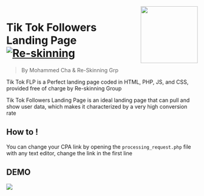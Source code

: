 <img width="150px" src="https://avatars.githubusercontent.com/u/40530012?v=4" align="right" />

# Tik Tok Followers Landing Page [![Re-skinning](https://cdn.rawgit.com/sindresorhus/awesome/d7305f38d29fed78fa85652e3a63e154dd8e8829/media/badge.svg)](https://re-skinning.com)
> By Mohammed Cha & Re-Skinning Grp


Tik Tok FLP is a Perfect landing page coded in HTML, PHP, JS, and CSS, provided free of charge by Re-skinning Group

Tik Tok Followers Landing Page is an ideal landing page that can pull and show user data, which makes it characterized by a very high conversion rate


## How to !

You can change your CPA link by opening the <code>processing_request.php</code> file with any text editor, change the link in the first line


## DEMO

<img src="https://i.imgur.com/SBHXleM.png"/>
